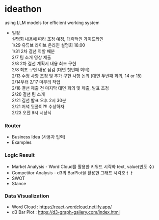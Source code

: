 # ideathon
using LLM models for efficient working system

- 일정 <br />
설명회 내용에 따라 조정 예정, 대략적인 가이드라인 <br />
1/29 유튜브 라이브 온라인 설명회 16:00<br />
1/31 2차 결선 역할 배분 <br />
2/7 팀 소개 영상 제출 <br />
2/8 2차 결선 계획서 내용 최초 구현 <br />
2/8 최초 구현 내용 점검 (대면 첫번째 회의) <br />
2/13 수정 사항 조정 및 추가 구현 사항 논의 (대면 두번째 회의, 14 or 15) <br />
2/14부터 2/17 마무리 작업 <br />
2/18 결선 제출 전 마지막 대면 회의 및 제출, 발표 조정 <br />
2/20 결선 팀 소개 <br />
2/21 결선 발표 오후 2시 30분 <br />
2/21 저녁 뒷풀이?!! 수상하자 <br />
2/23 오전 9시 시상식 <br />

### Router
- Business Idea (사용자 입력) <br/>
- Examples <br/>

### Logic Result
- Market Analysis - Word Cloud를 활용한 키워드 시각화 text, value(빈도 수)
- Competitor Analysis - d3의 BarPlot을 활용한 그래프 시각호ㅓㅏ
- SWOT
- Stance

### Data Visualization
- Word Cloud : https://react-wordcloud.netlify.app/ <br/>
- d3 Bar Plot : https://d3-graph-gallery.com/index.html <br/>
